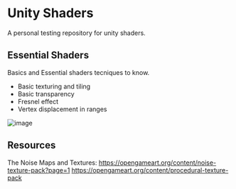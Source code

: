 # Unity Shaders
A personal testing repository for unity shaders.

## Essential Shaders
Basics and Essential shaders tecniques to know.

- Basic texturing and tiling
- Basic transparency
- Fresnel effect
- Vertex displacement in ranges

![image](https://user-images.githubusercontent.com/55745404/219072798-f3965ad5-7283-4e7a-ad78-685601766d88.png)

## Resources
The Noise Maps and Textures:
https://opengameart.org/content/noise-texture-pack?page=1
https://opengameart.org/content/procedural-texture-pack
